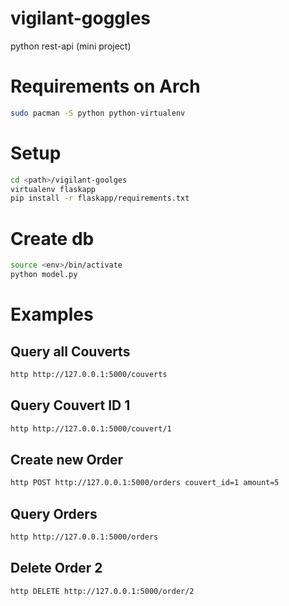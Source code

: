 # vigilant-goggles
python rest-api (mini project)

# Requirements on Arch
``` bash
sudo pacman -S python python-virtualenv
```

# Setup
``` bash
cd <path>/vigilant-goolges
virtualenv flaskapp
pip install -r flaskapp/requirements.txt
```

# Create db
``` bash
source <env>/bin/activate
python model.py
```
# Examples

## Query all Couverts
``` bash
http http://127.0.0.1:5000/couverts
```
## Query Couvert ID 1
``` bash
http http://127.0.0.1:5000/couvert/1
```
## Create new Order
``` bash
http POST http://127.0.0.1:5000/orders couvert_id=1 amount=5
```
## Query Orders
``` bash
http http://127.0.0.1:5000/orders
```
## Delete Order <id> 2
``` bash
http DELETE http://127.0.0.1:5000/order/2
```

